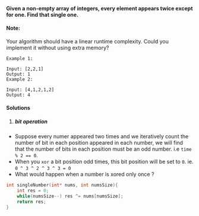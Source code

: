 #### Given a non-empty array of integers, every element appears twice except for one. Find that single one.

#### Note:

Your algorithm should have a linear runtime complexity. Could you implement it without using extra memory?

```
Example 1:

Input: [2,2,1]
Output: 1
Example 2:

Input: [4,1,2,1,2]
Output: 4
```

#### Solutions

1. ##### bit operation

- Suppose every numer appeared two times and we iteratively count the number of bit in each position appeared in each number, we will find that the number of bits in each position must be an odd number. i.e `time % 2 == 0`.
- When you `xor` a bit position odd times, this bit position will be set to `0`. ie. `0 ^ 3 ^ 2 ^ 3 ^ 3 = 0`
- What would happen when a number is xored only once ?

```c++
int singleNumber(int* nums, int numsSize){
    int res = 0;
    while(numsSize--) res ^= nums[numsSize];
    return res;
}
```